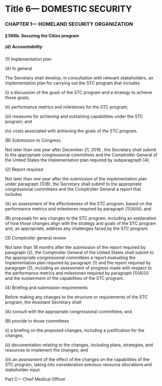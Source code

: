 
# Title 6— DOMESTIC SECURITY
### CHAPTER 1— HOMELAND SECURITY ORGANIZATION
#### § 596b. Securing the Cities program
##### (d) Accountability

(1) Implementation plan

(A) In general

The Secretary shall develop, in consultation with relevant stakeholders, an implementation plan for carrying out the STC program that includes

(i) a discussion of the goals of the STC program and a strategy to achieve those goals;

(ii) performance metrics and milestones for the STC program;

(iii) measures for achieving and sustaining capabilities under the STC program; and

(iv) costs associated with achieving the goals of the STC program.

(B) Submission to Congress

Not later than one year after December 21, 2018 , the Secretary shall submit to the appropriate congressional committees and the Comptroller General of the United States the implementation plan required by subparagraph (A).

(2) Report required

Not later than one year after the submission of the implementation plan under paragraph (1)(B), the Secretary shall submit to the appropriate congressional committees and the Comptroller General a report that includes

(A) an assessment of the effectiveness of the STC program, based on the performance metrics and milestones required by paragraph (1)(A)(ii); and

(B) proposals for any changes to the STC program, including an explanation of how those changes align with the strategy and goals of the STC program and, as appropriate, address any challenges faced by the STC program.

(3) Comptroller general review

Not later than 18 months after the submission of the report required by paragraph (2), the Comptroller General of the United States shall submit to the appropriate congressional committees a report evaluating the implementation plan required by paragraph (1) and the report required by paragraph (2), including an assessment of progress made with respect to the performance metrics and milestones required by paragraph (1)(A)(ii) and the sustainment of the capabilities of the STC program.

(4) Briefing and submission requirements

Before making any changes to the structure or requirements of the STC program, the Assistant Secretary shall

(A) consult with the appropriate congressional committees; and

(B) provide to those committees

(i) a briefing on the proposed changes, including a justification for the changes;

(ii) documentation relating to the changes, including plans, strategies, and resources to implement the changes; and

(iii) an assessment of the effect of the changes on the capabilities of the STC program, taking into consideration previous resource allocations and stakeholder input.

Part C— Chief Medical Officer
